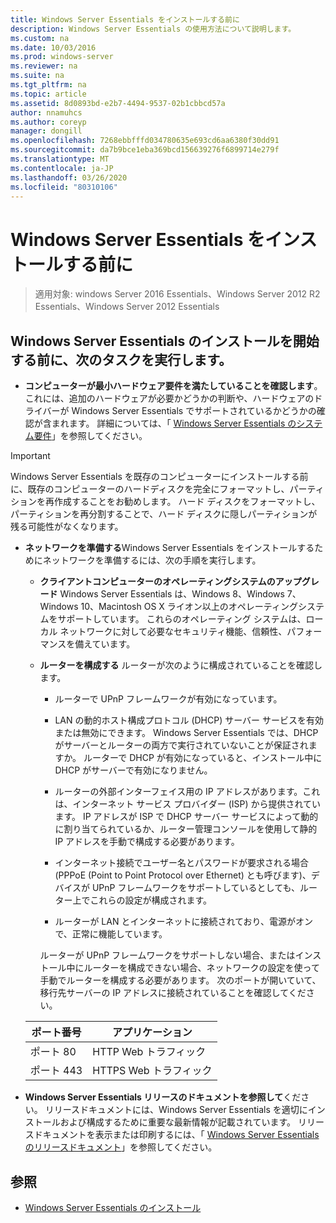 ```yaml
---
title: Windows Server Essentials をインストールする前に
description: Windows Server Essentials の使用方法について説明します。
ms.custom: na
ms.date: 10/03/2016
ms.prod: windows-server
ms.reviewer: na
ms.suite: na
ms.tgt_pltfrm: na
ms.topic: article
ms.assetid: 8d0893bd-e2b7-4494-9537-02b1cbbcd57a
author: nnamuhcs
ms.author: coreyp
manager: dongill
ms.openlocfilehash: 7268ebbfffd034780635e693cd6aa6380f30dd91
ms.sourcegitcommit: da7b9bce1eba369bcd156639276f6899714e279f
ms.translationtype: MT
ms.contentlocale: ja-JP
ms.lasthandoff: 03/26/2020
ms.locfileid: "80310106"
---
```

# <a name="before-you-install-windows-server-essentials"></a>Windows Server Essentials をインストールする前に

>適用対象: windows Server 2016 Essentials、Windows Server 2012 R2 Essentials、Windows Server 2012 Essentials

##  <a name="before-you-begin-your-installation-of--windows-server-essentials-perform-the-following-tasks"></a><a name="BKMK_BeforeYouBegin"></a>Windows Server Essentials のインストールを開始する前に、次のタスクを実行します。  

-   **コンピューターが最小ハードウェア要件を満たしていることを確認します**。 これには、追加のハードウェアが必要かどうかの判断や、ハードウェアのドライバーが Windows Server Essentials でサポートされているかどうかの確認が含まれます。 詳細については、「 [Windows Server Essentials のシステム要件](../get-started/system-requirements.md)」を参照してください。   

> [!IMPORTANT]
> Windows Server Essentials を既存のコンピューターにインストールする前に、既存のコンピューターのハードディスクを完全にフォーマットし、パーティションを再作成することをお勧めします。 ハード ディスクをフォーマットし、パーティションを再分割することで、ハード ディスクに隠しパーティションが残る可能性がなくなります。  

- **ネットワークを準備する**Windows Server Essentials をインストールするためにネットワークを準備するには、次の手順を実行します。  


  - **クライアントコンピューターのオペレーティングシステムのアップグレード** Windows Server Essentials は、Windows 8、Windows 7、Windows 10、Macintosh OS X ライオン以上のオペレーティングシステムをサポートしています。 これらのオペレーティング システムは、ローカル ネットワークに対して必要なセキュリティ機能、信頼性、パフォーマンスを備えています。  

  - **ルーターを構成する** ルーターが次のように構成されていることを確認します。  

    -   ルーターで UPnP フレームワークが有効になっています。  

    -   LAN の動的ホスト構成プロトコル (DHCP) サーバー サービスを有効または無効にできます。  Windows Server Essentials では、DHCP がサーバーとルーターの両方で実行されていないことが保証されますか。 ルーターで DHCP が有効になっていると、インストール中に DHCP がサーバーで有効になりません。  

    -   ルーターの外部インターフェイス用の IP アドレスがあります。これは、インターネット サービス プロバイダー (ISP) から提供されています。 IP アドレスが ISP で DHCP サーバー サービスによって動的に割り当てられているか、ルーター管理コンソールを使用して静的 IP アドレスを手動で構成する必要があります。  

    -   インターネット接続でユーザー名とパスワードが要求される場合 (PPPoE (Point to Point Protocol over Ethernet) とも呼びます)、デバイスが UPnP フレームワークをサポートしているとしても、ルーター上でこれらの設定が構成されます。  

    -   ルーターが LAN とインターネットに接続されており、電源がオンで、正常に機能しています。  

    ルーターが UPnP フレームワークをサポートしない場合、またはインストール中にルーターを構成できない場合、ネットワークの設定を使って手動でルーターを構成する必要があります。 次のポートが開いていて、移行先サーバーの IP アドレスに接続されていることを確認してください。  

  |ポート番号|アプリケーション|  
  |-----------------|-----------------|  
  |ポート 80|HTTP Web トラフィック|  
  |ポート 443|HTTPS Web トラフィック|  


- **Windows Server Essentials リリースのドキュメントを参照して**ください。 リリースドキュメントには、Windows Server Essentials を適切にインストールおよび構成するために重要な最新情報が記載されています。 リリースドキュメントを表示または印刷するには、「 [Windows Server Essentials のリリースドキュメント](../get-started/release-notes.md)」を参照してください。  

## <a name="see-also"></a>参照  

-   [Windows Server Essentials のインストール](Install-Windows-Server-Essentials.md)


